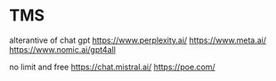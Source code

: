 # TMS
alterantive of chat gpt
https://www.perplexity.ai/
https://www.meta.ai/
https://www.nomic.ai/gpt4all

no limit and free
https://chat.mistral.ai/
https://poe.com/
